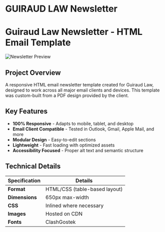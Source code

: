 # GUIRAUD LAW Newsletter
 # Guiraud Law Newsletter - HTML Email Template

![Newsletter Preview](https://github.com/AliAtherAyyubi/GUIRAUD-Newsletter/blob/main/Assets/Newsletter%20Nate-1-01.jpg)

## Project Overview
A responsive HTML email newsletter template created for Guiraud Law, designed to work across all major email clients and devices. This template was custom-built from a PDF design provided by the client.

## Key Features
- **100% Responsive** - Adapts to mobile, tablet, and desktop
- **Email Client Compatible** - Tested in Outlook, Gmail, Apple Mail, and more
- **Modular Design** - Easy-to-edit sections
- **Lightweight** - Fast loading with optimized assets
- **Accessibility Focused** - Proper alt text and semantic structure

## Technical Details
| Specification | Details |
|--------------|---------|
| **Format** | HTML/CSS (table-based layout) |
| **Dimensions** | 650px max-width |
| **CSS** | Inlined where necessary |
| **Images** | Hosted on CDN |
| **Fonts** | ClashGostek |
